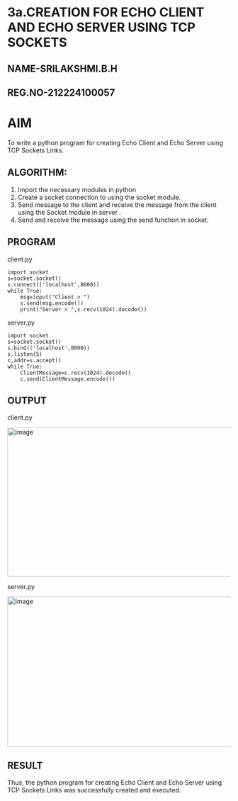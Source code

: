 # 3a.CREATION FOR ECHO CLIENT AND ECHO SERVER USING TCP SOCKETS
## NAME-SRILAKSHMI.B.H
## REG.NO-212224100057

# AIM
To write a python program for creating Echo Client and Echo Server using TCP
Sockets Links.
## ALGORITHM:
1. Import the necessary modules in python
2. Create a socket connection to using the socket module.
3. Send message to the client and receive the message from the client using the Socket module in
 server .
4. Send and receive the message using the send function in socket.
## PROGRAM
client.py
```
import socket
s=socket.socket()
s.connect(('localhost',8000))
while True:
    msg=input("Client > ")
    s.send(msg.encode())
    print("Server > ",s.recv(1024).decode())
```

server.py
```
import socket
s=socket.socket()
s.bind(('localhost',8000))
s.listen(5)
c,addr=s.accept()
while True:
    ClientMessage=c.recv(1024).decode()
    c.send(ClientMessage.encode())
```

## OUTPUT
client.py

<img width="723" height="337" alt="image" src="https://github.com/user-attachments/assets/fc93dad3-1d7c-4634-ba61-57d6e96e69d9" />

server.py

<img width="779" height="339" alt="image" src="https://github.com/user-attachments/assets/de9fbbf1-bf4e-412d-87be-c39c11bff60d" />

## RESULT
Thus, the python program for creating Echo Client and Echo Server using TCP Sockets Links 
was successfully created and executed.
